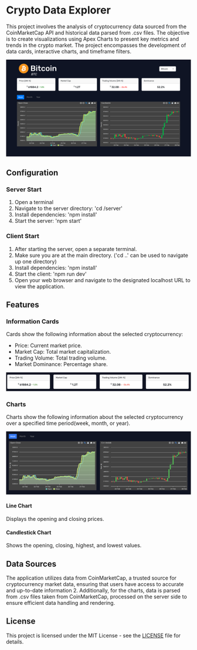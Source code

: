 # Crypto Data Explorer

This project involves the analysis of cryptocurrency data sourced from the CoinMarketCap API and historical data parsed from .csv files. The objective is to create visualizations using Apex Charts to present key metrics and trends in the crypto market. The project encompasses the development of data cards, interactive charts, and timeframe filters.

![Landing Page](./example-images/landing-page.png)

## Configuration

### Server Start

1. Open a terminal
2. Navigate to the server directory: 'cd /server'
3. Install dependencies: 'npm install'
4. Start the server: 'npm start'

### Client Start

1. After starting the server, open a separate terminal.
2. Make sure you are at the main directory. ('cd ..' can be used to navigate up one directory)
3. Install dependencies: 'npm install'
4. Start the client: 'npm run dev'
5. Open your web browser and navigate to the designated localhost URL to view the application.

## Features

### Information Cards

Cards show the following information about the selected cryptocurrency:

- Price: Current market price.
- Market Cap: Total market capitalization.
- Trading Volume: Total trading volume.
- Market Dominance: Percentage share.

![Data Cards](./example-images/data-cards.png)

### Charts

Charts show the following information about the selected cryptocurrency over a specified time period(week, month, or year).

![Charts](./example-images/charts.png)

#### Line Chart

Displays the opening and closing prices.

#### Candlestick Chart

Shows the opening, closing, highest, and lowest values.

## Data Sources

The application utilizes data from CoinMarketCap, a trusted source for cryptocurrency market data, ensuring that users have access to accurate and up-to-date information 2. Additionally, for the charts, data is parsed from .csv files taken from CoinMarketCap, processed on the server side to ensure efficient data handling and rendering.

## License

This project is licensed under the MIT License - see the [LICENSE](LICENSE) file for details.
